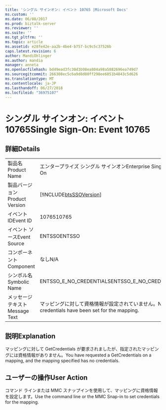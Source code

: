 ```yaml
---
title: 'シングル サインオン: イベント 10765 |Microsoft Docs'
ms.custom: ''
ms.date: 06/08/2017
ms.prod: biztalk-server
ms.reviewer: ''
ms.suite: ''
ms.tgt_pltfrm: ''
ms.topic: article
ms.assetid: e28fe42e-aa2b-4be4-b757-bc9c5c37526b
caps.latest.revision: 6
author: MandiOhlinger
ms.author: mandia
manager: anneta
ms.openlocfilehash: bd49ead3fc30d3b98ea804a98a5882696ea749d7
ms.sourcegitcommit: 266308ec5c6a9d8d80ff298ee6051b4843c5d626
ms.translationtype: MT
ms.contentlocale: ja-JP
ms.lasthandoff: 06/27/2018
ms.locfileid: "36975107"
---
```

# <a name="single-sign-on-event-10765"></a><span data-ttu-id="3c7ef-102">シングル サインオン: イベント 10765</span><span class="sxs-lookup"><span data-stu-id="3c7ef-102">Single Sign-On: Event 10765</span></span>
## <a name="details"></a><span data-ttu-id="3c7ef-103">詳細</span><span class="sxs-lookup"><span data-stu-id="3c7ef-103">Details</span></span>  
  
|                 |                                                            |
|-----------------|------------------------------------------------------------|
|  <span data-ttu-id="3c7ef-104">製品名</span><span class="sxs-lookup"><span data-stu-id="3c7ef-104">Product Name</span></span>   |                 <span data-ttu-id="3c7ef-105">エンタープライズ シングル サインオン</span><span class="sxs-lookup"><span data-stu-id="3c7ef-105">Enterprise Single Sign-On</span></span>                  |
| <span data-ttu-id="3c7ef-106">製品バージョン</span><span class="sxs-lookup"><span data-stu-id="3c7ef-106">Product Version</span></span> | [!INCLUDE[btsSSOVersion](../includes/btsssoversion-md.md)] |
|    <span data-ttu-id="3c7ef-107">イベント ID</span><span class="sxs-lookup"><span data-stu-id="3c7ef-107">Event ID</span></span>     |                           <span data-ttu-id="3c7ef-108">10765</span><span class="sxs-lookup"><span data-stu-id="3c7ef-108">10765</span></span>                            |
|  <span data-ttu-id="3c7ef-109">イベント ソース</span><span class="sxs-lookup"><span data-stu-id="3c7ef-109">Event Source</span></span>   |                           <span data-ttu-id="3c7ef-110">ENTSSO</span><span class="sxs-lookup"><span data-stu-id="3c7ef-110">ENTSSO</span></span>                           |
|    <span data-ttu-id="3c7ef-111">コンポーネント</span><span class="sxs-lookup"><span data-stu-id="3c7ef-111">Component</span></span>    |                            <span data-ttu-id="3c7ef-112">なし</span><span class="sxs-lookup"><span data-stu-id="3c7ef-112">N/A</span></span>                             |
|  <span data-ttu-id="3c7ef-113">シンボル名</span><span class="sxs-lookup"><span data-stu-id="3c7ef-113">Symbolic Name</span></span>  |                  <span data-ttu-id="3c7ef-114">ENTSSO_E_NO_CREDENTIALS</span><span class="sxs-lookup"><span data-stu-id="3c7ef-114">ENTSSO_E_NO_CREDENTIALS</span></span>                   |
|  <span data-ttu-id="3c7ef-115">メッセージ テキスト</span><span class="sxs-lookup"><span data-stu-id="3c7ef-115">Message Text</span></span>   |       <span data-ttu-id="3c7ef-116">マッピングに対して資格情報が設定されていません。</span><span class="sxs-lookup"><span data-stu-id="3c7ef-116">No credentials have been set for the mapping.</span></span>        |
  
## <a name="explanation"></a><span data-ttu-id="3c7ef-117">説明</span><span class="sxs-lookup"><span data-stu-id="3c7ef-117">Explanation</span></span>  
 <span data-ttu-id="3c7ef-118">マッピングに対して GetCredentials が要求されましたが、指定されたマッピングには資格情報がありません。</span><span class="sxs-lookup"><span data-stu-id="3c7ef-118">You have requested a GetCredentials on a mapping, and the mapping specified has no credentials.</span></span>  
  
## <a name="user-action"></a><span data-ttu-id="3c7ef-119">ユーザーの操作</span><span class="sxs-lookup"><span data-stu-id="3c7ef-119">User Action</span></span>  
 <span data-ttu-id="3c7ef-120">コマンド ラインまたは MMC スナップインを使用して、マッピングに資格情報を設定します。</span><span class="sxs-lookup"><span data-stu-id="3c7ef-120">Use the command line or the MMC Snap-in to set credentials for the mapping.</span></span>